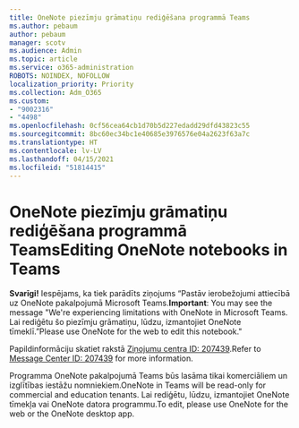 ```yaml
---
title: OneNote piezīmju grāmatiņu rediģēšana programmā Teams
ms.author: pebaum
author: pebaum
manager: scotv
ms.audience: Admin
ms.topic: article
ms.service: o365-administration
ROBOTS: NOINDEX, NOFOLLOW
localization_priority: Priority
ms.collection: Adm_O365
ms.custom:
- "9002316"
- "4498"
ms.openlocfilehash: 0cf56cea64cb1d70b5d227edadd29dfd43823c55
ms.sourcegitcommit: 8bc60ec34bc1e40685e3976576e04a2623f63a7c
ms.translationtype: HT
ms.contentlocale: lv-LV
ms.lasthandoff: 04/15/2021
ms.locfileid: "51814415"
---
```

# <a name="editing-onenote-notebooks-in-teams"></a><span data-ttu-id="add4e-102">OneNote piezīmju grāmatiņu rediģēšana programmā Teams</span><span class="sxs-lookup"><span data-stu-id="add4e-102">Editing OneNote notebooks in Teams</span></span>

<span data-ttu-id="add4e-103">**Svarīgi!** Iespējams, ka tiek parādīts ziņojums “Pastāv ierobežojumi attiecībā uz OneNote pakalpojumā Microsoft Teams.</span><span class="sxs-lookup"><span data-stu-id="add4e-103">**Important**: You may see the message  "We're experiencing limitations with OneNote in Microsoft Teams.</span></span> <span data-ttu-id="add4e-104">Lai rediģētu šo piezīmju grāmatiņu, lūdzu, izmantojiet OneNote tīmeklī.”</span><span class="sxs-lookup"><span data-stu-id="add4e-104">Please use OneNote for the web to edit this notebook."</span></span>  

<span data-ttu-id="add4e-105">Papildinformāciju skatiet rakstā [Ziņojumu centra ID: 207439](https://admin.microsoft.com/Adminportal/Home?source=applauncher#MessageCenter?id=MC207439).</span><span class="sxs-lookup"><span data-stu-id="add4e-105">Refer to [Message Center ID: 207439](https://admin.microsoft.com/Adminportal/Home?source=applauncher#MessageCenter?id=MC207439) for more information.</span></span>

<span data-ttu-id="add4e-106">Programma OneNote pakalpojumā Teams būs lasāma tikai komerciāliem un izglītības iestāžu nomniekiem.</span><span class="sxs-lookup"><span data-stu-id="add4e-106">OneNote in Teams will be read-only for commercial and education tenants.</span></span> <span data-ttu-id="add4e-107">Lai rediģētu, lūdzu, izmantojiet OneNote tīmekļa vai OneNote datora programmu.</span><span class="sxs-lookup"><span data-stu-id="add4e-107">To edit, please use OneNote for the web or the OneNote desktop app.</span></span>

